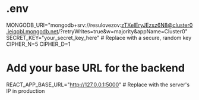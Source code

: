 # .env
MONGODB_URI="mongodb+srv://resulovezov:zTXelEryJEzsz6N8@cluster0.ieiqobl.mongodb.net/?retryWrites=true&w=majority&appName=Cluster0"
SECRET_KEY="your_secret_key_here"  # Replace with a secure, random key
CIPHER_N=5
CIPHER_D=1

# Add your base URL for the backend
REACT_APP_BASE_URL="http://127.0.0.1:5000"  # Replace with the server's IP in production
